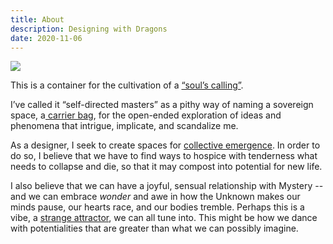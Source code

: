 ```yaml
---
title: About
description: Designing with Dragons
date: 2020-11-06
---
```

![](/images/unnamed-3.jpg)

This is a container for the cultivation of a [“soul’s calling”](https://cherylhsu.ca/post/2020-11-06-commitment-to-calling/). 

I’ve called it “self-directed masters” as a pithy way of naming a sovereign space, a[ carrier bag](https://cherylhsu.ca/post/2020-12-02-carrier-bag-of-gatherings/), for the open-ended exploration of ideas and phenomena that intrigue, implicate, and scandalize me. 

As a designer, I seek to create spaces for [collective emergence](https://cherylhsu.ca/post/2020-11-11-first-mover/). In order to do so, I believe that we have to find ways to hospice with tenderness what needs to collapse and die, so that it may compost into potential for new life. 

I also believe that we can have a joyful, sensual relationship with Mystery -- and we can embrace *wonder* and awe in how the Unknown makes our minds pause, our hearts race, and our bodies tremble. Perhaps this is a vibe, a [strange attractor](https://cherylhsu.ca/post/2020-11-18-becoming-strange-attractor/), we can all tune into. This might be how we dance with potentialities that are greater than what we can possibly imagine.